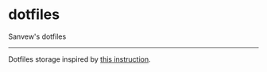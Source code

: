 # dotfiles
Sanvew's dotfiles

---

Dotfiles storage inspired by [this instruction](https://www.atlassian.com/git/tutorials/dotfiles).
